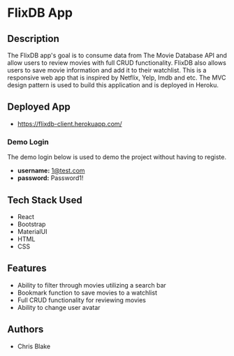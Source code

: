 # FlixDB App

## Description
The FlixDB app's goal is to consume data from The Movie Database API and allow users to review movies with full CRUD functionality. FlixDB also allows users to 
save movie information and add it to their watchlist. This is a responsive web app that is inspired by Netflix, Yelp, Imdb and etc. The MVC design pattern is used to build this application and is deployed in Heroku.

## Deployed App
- https://flixdb-client.herokuapp.com/

### Demo Login
The demo login below is used to demo the project without having to registe.
- **username:** 1@test.com
- **password:** Password1!

## Tech Stack Used
- React
- Bootstrap
- MaterialUI
- HTML
- CSS

## Features
- Ability to filter through movies utilizing a search bar
- Bookmark function to save movies to a watchlist
- Full CRUD functionality for reviewing movies
- Ability to change user avatar

## Authors
- Chris Blake
